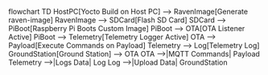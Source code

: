 flowchart TD
    HostPC[Yocto Build on Host PC] --> RavenImage[Generate raven-image]
    RavenImage --> SDCard[Flash SD Card]
    SDCard --> PiBoot[Raspberry Pi Boots Custom Image]
    PiBoot --> OTA[OTA Listener Active]
    PiBoot --> Telemetry[Telemetry Logger Active]
    OTA --> Payload[Execute Commands on Payload]
    Telemetry --> Log[Telemetry Log]
    GroundStation[Ground Station] --> OTA
    OTA -->|MQTT Commands| Payload
    Telemetry -->|Logs Data| Log
    Log -->|Upload Data| GroundStation
